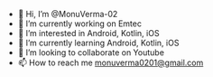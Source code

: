- 👋 Hi, I’m @MonuVerma-02
- 🔭 I’m currently working on Emtec
- 👀 I’m interested in Android, Kotlin, iOS
- 🌱 I’m currently learning Android, Kotlin, iOS
- 💞️ I’m looking to collaborate on Youtube
- 📫 How to reach me monuverma0201@gmail.com
